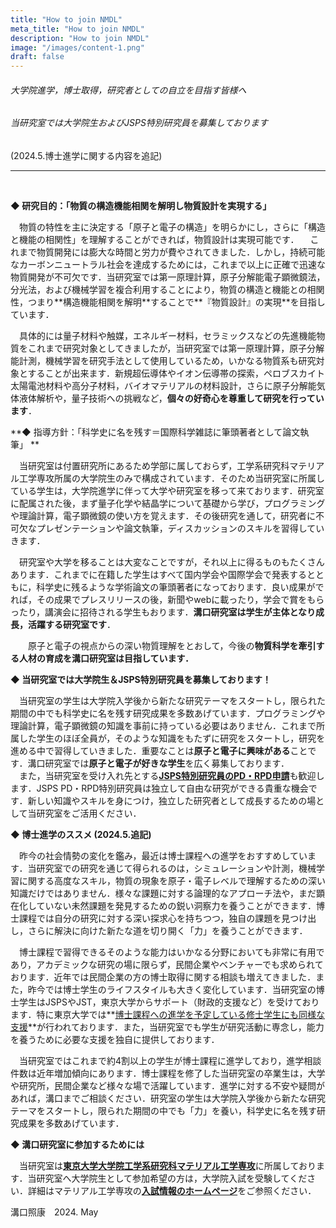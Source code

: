 ```yaml
---
title: "How to join NMDL"
meta_title: "How to join NMDL"
description: "How to join NMDL"
image: "/images/content-1.png"
draft: false
---
```

###### 大学院進学，博士取得，研究者としての自立を目指す皆様へ

###### 当研究室では大学院生およびJSPS特別研究員を募集しております  
(2024.5.博士進学に関する内容を追記)
<br>

----
<br>

**◆ 研究目的：「物質の構造機能相関を解明し物質設計を実現する」**

<p align="left">　物質の特性を主に決定する「原子と電子の構造」を明らかにし，さらに「構造と機能の相関性」を理解することができれば，物質設計は実現可能です．  
　これまで物質開発には膨大な時間と労力が費やされてきました．しかし，持続可能なカーボンニュートラル社会を達成するためには，これまで以上に正確で迅速な物質開発が不可欠です．当研究室では第一原理計算，原子分解能電子顕微鏡法，分光法，および機械学習を複合利用することにより，物質の構造と機能との相関性，つまり**構造機能相関を解明**することで**『物質設計』の実現**を目指しています．

　具体的には量子材料や触媒，エネルギー材料，セラミックスなどの先進機能物質をこれまで研究対象としてきましたが，当研究室では第一原理計算，原子分解能計測，機械学習を研究手法として使用しているため，いかなる物質系も研究対象とすることが出来ます．新規超伝導体やイオン伝導帯の探索，ペロブスカイト太陽電池材料や高分子材料，バイオマテリアルの材料設計，さらに原子分解能気体液体解析や，量子技術への挑戦など，**個々の好奇心を尊重して研究を行っています**．

**◆ 指導方針：「科学史に名を残す＝国際科学雑誌に筆頭著者として論文執筆」 **

　当研究室は付置研究所にあるため学部に属しておらず，工学系研究科マテリアル工学専攻所属の大学院生のみで構成されています．そのため当研究室に所属している学生は，大学院進学に伴って大学や研究室を移って来ております．研究室に配属された後，まず量子化学や結晶学について基礎から学び，プログラミングや理論計算，電子顕微鏡の使い方を覚えます．その後研究を通して，研究者に不可欠なプレゼンテーションや論文執筆，ディスカッションのスキルを習得していきます．

　研究室や大学を移ることは大変なことですが，それ以上に得るものもたくさんあります．これまでに在籍した学生はすべて国内学会や国際学会で発表するとともに，科学史に残るような学術論文の筆頭著者になっております．良い成果がでれば，その成果でプレスリリースの後，新聞やwebに載ったり，学会で賞をもらったり，講演会に招待される学生もおります．**溝口研究室は学生が主体となり成長，活躍する研究室です**．

　　原子と電子の視点からの深い物質理解をとおして，今後の**物質科学を牽引する人材の育成を溝口研究室は目指しています．**

**◆ 当研究室では大学院生＆JSPS特別研究員を募集しております！**

　当研究室の学生は大学院入学後から新たな研究テーマをスタートし，限られた期間の中でも科学史に名を残す研究成果を多数あげています．プログラミングや理論計算，電子顕微鏡の知識を事前に持っている必要はありません．これまで所属した学生のほぼ全員が，そのような知識をもたずに研究をスタートし，研究を進める中で習得していきました．重要なことは**原子と電子に興味がある**ことです．溝口研究室では**原子と電子が好きな学生**を広く募集しております．  
　また，当研究室を受け入れ先とする[**JSPS特別研究員のPD・RPD申請**](https://www.jsps.go.jp/j-pd/)も歓迎します．JSPS PD・RPD特別研究員は独立して自由な研究ができる貴重な機会です．新しい知識やスキルを身につけ，独立した研究者として成長するための場として当研究室をご活用ください．

**◆ 博士進学のススメ (2024.5.追記)**

　昨今の社会情勢の変化を鑑み，最近は博士課程への進学をおすすめしています．当研究室での研究を通じて得られるのは，シミュレーションや計測，機械学習に関する高度なスキル，物質の現象を原子・電子レベルで理解するための深い知識だけではありません．様々な課題に対する論理的なアプローチ法や，まだ顕在化していない未然課題を発見するための鋭い洞察力を養うことができます．博士課程では自分の研究に対する深い探求心を持ちつつ，独自の課題を見つけ出し，さらに解決に向けた新たな道を切り開く「力」を養うことができます．

　博士課程で習得できるそのような能力はいかなる分野においても非常に有用であり，アカデミックな研究の場に限らず，民間企業やベンチャーでも求められております．近年では民間企業の方の博士取得に関する相談も増えてきました．また，昨今では博士学生のライフスタイルも大きく変化しています．当研究室の博士学生はJSPSやJST，東京大学からサポート（財政的支援など）を受けております．特に東京大学では**<u>博士課程への進学を予定している修士学生にも同様な支援</u>**が行われております．また，当研究室でも学生が研究活動に専念し，能力を養うために必要な支援を独自に提供しております．

　当研究室ではこれまで約4割以上の学生が博士課程に進学しており，進学相談件数は近年増加傾向にあります．博士課程を修了した当研究室の卒業生は，大学や研究所，民間企業など様々な場で活躍しています．進学に対する不安や疑問があれば，溝口までご相談ください．研究室の学生は大学院入学後から新たな研究テーマをスタートし，限られた期間の中でも「力」を養い，科学史に名を残す研究成果を多数あげています．

**◆ 溝口研究室に参加するためには**

　当研究室は[**東京大学大学院工学系研究科マテリアル工学専攻**](https://www.material.t.u-tokyo.ac.jp/faculty/graduate/)に所属しております．当研究室へ大学院生として参加希望の方は，大学院入試を受験してください．詳細はマテリアル工学専攻の[**入試情報のホームページ**](https://www.material.t.u-tokyo.ac.jp/prospective_students/)をご参照ください．

溝口照康　2024. May
